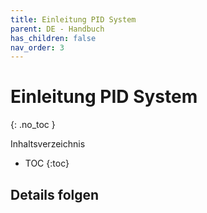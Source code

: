 ```yaml
---
title: Einleitung PID System
parent: DE - Handbuch
has_children: false
nav_order: 3
---
```


# Einleitung PID System
{: .no_toc }

Inhaltsverzeichnis

* TOC
{:toc}

## Details folgen
